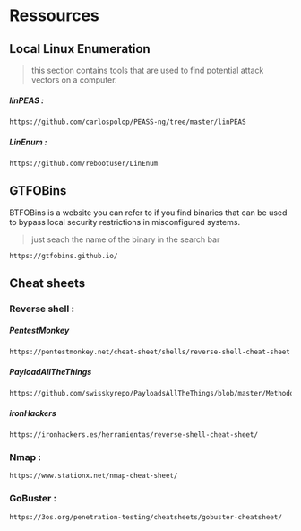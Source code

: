 # Ressources

## Local Linux Enumeration

> this section contains tools that are used to find potential attack vectors on a computer.

##### linPEAS :

    https://github.com/carlospolop/PEASS-ng/tree/master/linPEAS

##### LinEnum :

    https://github.com/rebootuser/LinEnum

## GTFOBins

BTFOBins is a website you can refer to if you find binaries that can be used to bypass local security restrictions in misconfigured systems.

> just seach the name of the binary in the search bar

    https://gtfobins.github.io/

## Cheat sheets

### Reverse shell :

   ##### PentestMonkey

    https://pentestmonkey.net/cheat-sheet/shells/reverse-shell-cheat-sheet


   ##### PayloadAllTheThings

    https://github.com/swisskyrepo/PayloadsAllTheThings/blob/master/Methodology%20and%20Resources/Reverse%20Shell%20Cheatsheet.md

   ##### ironHackers

    https://ironhackers.es/herramientas/reverse-shell-cheat-sheet/


### Nmap :

    https://www.stationx.net/nmap-cheat-sheet/


### GoBuster :

    https://3os.org/penetration-testing/cheatsheets/gobuster-cheatsheet/

